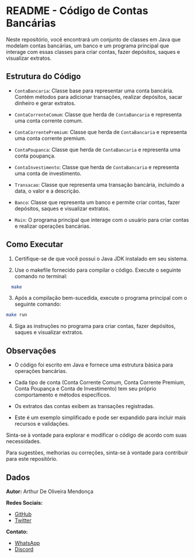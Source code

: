 # README - Código de Contas Bancárias

Neste repositório, você encontrará um conjunto de classes em Java que modelam contas bancárias, um banco e um programa principal que interage com essas classes para criar contas, fazer depósitos, saques e visualizar extratos.

## Estrutura do Código

- `ContaBancaria`: Classe base para representar uma conta bancária. Contém métodos para adicionar transações, realizar depósitos, sacar dinheiro e gerar extratos.

- `ContaCorrenteComum`: Classe que herda de `ContaBancaria` e representa uma conta corrente comum.

- `ContaCorrentePremium`: Classe que herda de `ContaBancaria` e representa uma conta corrente premium.

- `ContaPoupanca`: Classe que herda de `ContaBancaria` e representa uma conta poupança.

- `ContaInvestimento`: Classe que herda de `ContaBancaria` e representa uma conta de investimento.

- `Transacao`: Classe que representa uma transação bancária, incluindo a data, o valor e a descrição.

- `Banco`: Classe que representa um banco e permite criar contas, fazer depósitos, saques e visualizar extratos.

- `Main`: O programa principal que interage com o usuário para criar contas e realizar operações bancárias.

## Como Executar

1. Certifique-se de que você possui o Java JDK instalado em seu sistema.

2. Use o makefile fornecido para compilar o código. Execute o seguinte comando no terminal:

```bash
  make
```

3. Após a compilação bem-sucedida, execute o programa principal com o seguinte comando:

```bash
make run
```

4. Siga as instruções no programa para criar contas, fazer depósitos, saques e visualizar extratos.

## Observações

- O código foi escrito em Java e fornece uma estrutura básica para operações bancárias.

- Cada tipo de conta (Conta Corrente Comum, Conta Corrente Premium, Conta Poupança e Conta de Investimento) tem seu próprio comportamento e métodos específicos.

- Os extratos das contas exibem as transações registradas.

- Este é um exemplo simplificado e pode ser expandido para incluir mais recursos e validações.

Sinta-se à vontade para explorar e modificar o código de acordo com suas necessidades.

Para sugestões, melhorias ou correções, sinta-se à vontade para contribuir para este repositório.
## Dados

**Autor:** Arthur De Oliveira Mendonça 

**Redes Sociais:**

* [GitHub](https://github.com/ImArthz)
* [Twitter](https://twitter.com/Im_Arthz)

**Contato:**

* [WhatsApp](https://api.whatsapp.com/send?phone=37988528423)
* [Discord](https://discordapp.com/users/imarthz)

